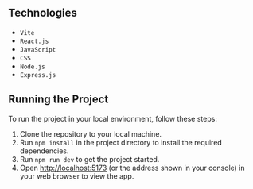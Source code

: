 ## Technologies

- `Vite`
- `React.js`
- `JavaScript`
- `CSS`
- `Node.js`
- `Express.js` 

## Running the Project

To run the project in your local environment, follow these steps:

1. Clone the repository to your local machine.
2. Run `npm install` in the project directory to install the required dependencies.
3. Run `npm run dev` to get the project started.
4. Open [http://localhost:5173](http://localhost:5173) (or the address shown in your console) in your web browser to view the app.

